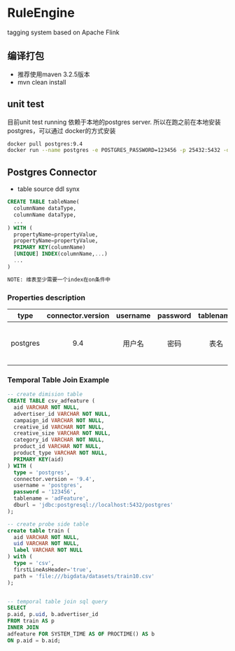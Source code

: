 # RuleEngine
tagging system based on Apache Flink

## 编译打包
* 推荐使用maven 3.2.5版本
* mvn clean install

## unit test
目前unit test running 依赖于本地的postgres server. 所以在跑之前在本地安装postgres，可以通过
docker的方式安装
```bash
docker pull postgres:9.4
docker run --name postgres -e POSTGRES_PASSWORD=123456 -p 25432:5432 -d postgres:9.4
```


## Postgres Connector

* table source ddl synx
```sql
CREATE TABLE tableName(
  columnName dataType,
  columnName dataType,
  ...
) WITH (
  propertyName=propertyValue,
  propertyName=propertyValue,
  PRIMARY KEY(columnName)
  [UNIQUE] INDEX(columnName,...)
  ...
)

NOTE: 维表至少需要一个index在on条件中

```

### Properties description
| type  | connector.version  | username  | password  | tablename  | dburl  | cache | cacheTTLms | mode |
| :--:  | :---------------:  | :------:  | :------:  | :-------:  | :---:  | :---: | :--------: | :--: |
| postgres  | 9.4  | 用户名  | 密码  | 表名  | 数据库连接URL | NONE,LRU,ALL | LRU cache TTL | async,sync |

### Temporal Table Join Example
```sql
-- create dimision table
CREATE TABLE csv_adfeature (
  aid VARCHAR NOT NULL,
  advertiser_id VARCHAR NOT NULL,
  campaign_id VARCHAR NOT NULL,
  creative_id VARCHAR NOT NULL,
  creative_size VARCHAR NOT NULL,
  category_id VARCHAR NOT NULL,
  product_id VARCHAR NOT NULL,
  product_type VARCHAR NOT NULL,
  PRIMARY KEY(aid)
) WITH (
  type = 'postgres',
  connector.version = '9.4',
  username = 'postgres',
  password = '123456',
  tablename = 'adFeature',
  dburl = 'jdbc:postgresql://localhost:5432/postgres'
);

-- create probe side table
create table train (
  aid VARCHAR NOT NULL,
  uid VARCHAR NOT NULL,
  label VARCHAR NOT NULL
) with (
  type = 'csv',
  firstLineAsHeader='true',
  path = 'file:///bigdata/datasets/train10.csv'
);


-- temporal table join sql query
SELECT
p.aid, p.uid, b.advertiser_id
FROM train AS p
INNER JOIN
adfeature FOR SYSTEM_TIME AS OF PROCTIME() AS b
ON p.aid = b.aid;
```